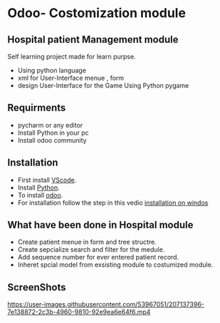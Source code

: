 # Odoo- Costomization module


## Hospital patient Management module




Self learning project made for learn purpse.
- Using python language 
- xml for User-Interface menue , form 
- design User-Interface for the Game Using Python pygame 


## Requirments

- pycharm or any editor
- Install Python in your pc
- Install odoo community  



## Installation

- First install [VScode](https://code.visualstudio.com/download).
- Install [Python](https://www.python.org/downloads/).
- To install [odoo](https://www.odoo.com/page/download).
- For installation follow the step in this vedio [installation on windos](https://youtu.be/XBR_hcwY0HE)

## What have been done in Hospital module

- Create patient menue in form and tree structre.
- Create sepcialize search and filter for the medule.
- Add sequence number for ever entered patient record.
- Inheret spcial model from exsisting module to costumized module.



## ScreenShots 




https://user-images.githubusercontent.com/53967051/207137396-7e138872-2c3b-4960-9810-92e9ea6e64f6.mp4










